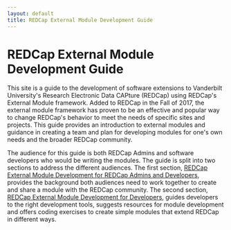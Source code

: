 ```yaml
---
layout: default
title: REDCap External Module Development Guide
---
```


# REDCap External Module  Development Guide

This site is a guide to the development of software extensions to Vanderbilt University's Research Electronic Data CAPture (REDCap) using REDCap's External Module framework. Added to REDCap in the Fall of 2017, the external module framework has proven to be an effective and popular way to change REDCap's behavior to meet the needs of specific sites and projects. This guide provides an introduction to external modules and guidance in creating a team and plan for developing modules for one's own needs and the broader REDCap community.

The audience for this guide is both REDCap Admins and software developers who would be writing the modules. The guide is split into two sections to address the different audiences. The first section, [REDCap External Module Development for REDCap Admins and Developers](guide_for_admins_and_devs), provides the background both audiences need to work together to create and share a module with the REDCap community. The second section, [REDCap External Module Development for Developers](guide_for_devs), guides developers to the right development tools, suggests resources for module development and offers coding exercises to create simple modules that extend REDCap in different ways.
